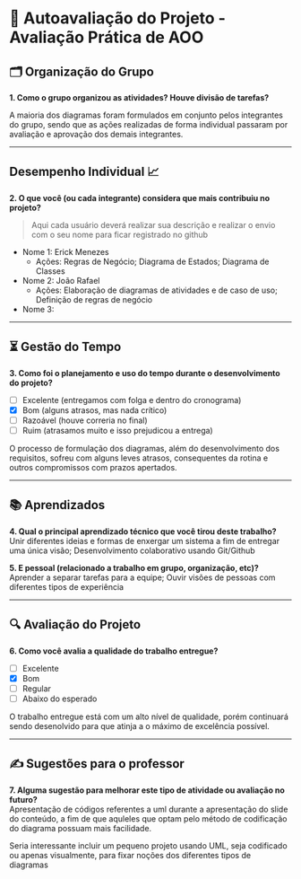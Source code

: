 # 🧠 Autoavaliação do Projeto - Avaliação Prática de AOO

## 🗂️ Organização do Grupo
**1. Como o grupo organizou as atividades? Houve divisão de tarefas?**

A maioria dos diagramas foram formulados em conjunto pelos integrantes do grupo, sendo que as ações realizadas de forma individual passaram por avaliação e aprovação dos demais integrantes. 

---

## Desempenho Individual 📈
**2. O que você (ou cada integrante) considera que mais contribuiu no projeto?**
> Aqui cada usuário deverá realizar sua descrição e realizar o envio com o seu nome para ficar registrado no github

- Nome 1: Erick Menezes
    - Ações: Regras de Negócio; Diagrama de Estados; Diagrama de Classes
- Nome 2: João Rafael
    - Ações: Elaboração de diagramas de atividades e de caso de uso; Definição de regras de negócio
- Nome 3: 



---

## ⏳ Gestão do Tempo
**3. Como foi o planejamento e uso do tempo durante o desenvolvimento do projeto?**

- [ ] Excelente (entregamos com folga e dentro do cronograma)
- [x] Bom (alguns atrasos, mas nada crítico)
- [ ] Razoável (houve correria no final)
- [ ] Ruim (atrasamos muito e isso prejudicou a entrega)

O processo de formulação dos diagramas, além do desenvolvimento dos requisitos, sofreu com alguns leves atrasos, consequentes da rotina e outros compromissos com prazos apertados.

---

## 📚 Aprendizados
**4. Qual o principal aprendizado técnico que você tirou deste trabalho?**  
Unir diferentes ideias e formas de enxergar um sistema a fim de entregar uma única visão;
Desenvolvimento colaborativo usando Git/Github

**5. E pessoal (relacionado a trabalho em grupo, organização, etc)?**  
Aprender a separar tarefas para a equipe;
Ouvir visões de pessoas com diferentes tipos de experiência

---

## 🔍 Avaliação do Projeto
**6. Como você avalia a qualidade do trabalho entregue?**

- [ ] Excelente
- [x] Bom
- [ ] Regular
- [ ] Abaixo do esperado

O trabalho entregue está com um alto nível de qualidade, porém continuará sendo desenolvido para que atinja a o máximo de excelência possível.  

---

## ✍️ Sugestões para o professor
**7. Alguma sugestão para melhorar este tipo de atividade ou avaliação no futuro?**  
Apresentação de códigos referentes a uml durante a apresentação do slide do conteúdo, a fim de que aquleles que optam pelo método de codificação do diagrama possuam mais facilidade.

Seria interessante incluir um pequeno projeto usando UML, seja codificado ou apenas visualmente, para fixar noções dos diferentes tipos de diagramas 


